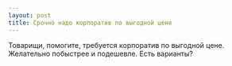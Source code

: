 ```yaml
---
layout: post 
title: Срочно надо корпоратив по выгодной цене 
--- 
```

Товарищи, помогите, требуется корпоратив по выгодной цене. Желательно побыстрее и подешевле. Есть варианты?